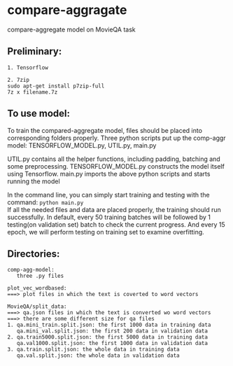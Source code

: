 # compare-aggragate
compare-aggregate model on MovieQA task

## Preliminary:
```
1. Tensorflow   

2. 7zip   
sudo apt-get install p7zip-full   
7z x filename.7z
```

## To use model:

To train the compared-aggregate model, files should be placed into corresponding folders properly.
Three python scripts put up the comp-aggr model: TENSORFLOW_MODEL.py, UTIL.py, main.py
   
   
UTIL.py contains all the helper functions, including padding, batching and some preprocessing.
TENSORFLOW_MODEL.py constructs the model itself using Tensorflow.
main.py imports the above python scripts and starts running the model

In the command line, you can simply start training and testing with the command:
`python main.py`    
If all the needed files and data are placed properly, the training should run successfully.
In default, every 50 training batches will be followed by 1 testing(on validation set) batch to check the current progress. And every 15 epoch, we will perform testing on training set to examine overfitting.


   
## Directories:
```
comp-agg-model:
   three .py files
```

``` 
plot_vec_wordbased:
===> plot files in which the text is coverted to word vectors
```
``` 
MovieQA/split_data:
===> qa.json files in which the text is converted wo word vectors
===> there are some different size for qa files
1. qa.mini_train.split.json: the first 1000 data in training data
   qa.mini_val.split.json: the first 200 data in validation data
2. qa.train5000.split.json: the first 5000 data in training data
   qa.val1000.split.json: the first 1000 data in validation data
3. qa.train.split.json: the whole data in training data
   qa.val.split.json: the whole data in validation data
```
